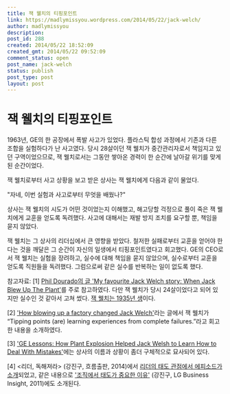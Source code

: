 ```yaml
---
title: 잭 웰치의 티핑포인트
link: https://madlymissyou.wordpress.com/2014/05/22/jack-welch/
author: madlymissyou
description: 
post_id: 288
created: 2014/05/22 18:52:09
created_gmt: 2014/05/22 09:52:09
comment_status: open
post_name: jack-welch
status: publish
post_type: post
layout: post
---
```


# 잭 웰치의 티핑포인트

1963년, GE의 한 공장에서 폭발 사고가 있었다. 플라스틱 합성 과정에서 기존과 다른 조합을 실험하다가 난 사고였다. 당시 28살이던 잭 웰치가 중간관리자로서 책임지고 있던 구역이었으므로, 잭 웰치로서는 그동안 쌓아온 경력이 한 순간에 날아갈 위기를 맞게 된 순간이었다.

잭 웰치로부터 사고 상황을 보고 받은 상사는 잭 웰치에게 다음과 같이 물었다.

"자네, 이번 실험과 사고로부터 무엇을 배웠나?"

상사는 잭 웰치의 시도가 어떤 것이었는지 이해했고, 해고당할 걱정으로 풀이 죽은 잭 웰치에게 교훈을 얻도록 독려했다. 사고에 대해서는 재발 방지 조치를 요구할 뿐, 책임을 묻지 않았다.

잭 웰치는 그 상사의 리더십에서 큰 영향을 받았다. 철저한 실패로부터 교훈을 얻어야 한다는 것을 깨달은 그 순간이 자신의 일생에서 티핑포인트였다고 회고했다. GE의 CEO로서 잭 웰치는 실험을 장려하고, 실수에 대해 책임을 묻지 않았으며, 실수로부터 교훈을 얻도록 직원들을 독려했다. 그럼으로써 같은 실수를 반복하는 일이 없도록 했다.

참고자료: [1] [Phil Dourado의 글 'My favourite Jack Welch story: When Jack Blew Up The Plant'](http://www.theleadershiphub.com/blogs/my-favourite-jack-welch-story-when-jack-blew-plant)를 주로 참고하였다. 다만 잭 웰치가 당시 24살이었다고 되어 있지만 실수인 것 같아서 고쳐 썼다. [잭 웰치는 1935년 생](http://en.wikipedia.org/wiki/Jack_Welch)이다.

[2] ['How blowing up a factory changed Jack Welch'](http://leadershipfreak.wordpress.com/2011/10/13/how-blowing-up-a-factory-changed-jack-welch/)라는 글에서 잭 웰치가 “Tipping points (are) learning experiences from complete failures.”라고 회고한 내용을 소개하였다.

[3] ['GE Lessons: How Plant Explosion Helped Jack Welsh to Learn How to Deal With Mistakes'](http://www.good2work.com/article/1466)에는 상사의 이름과 상황이 좀더 구체적으로 묘사되어 있다.

[4] <리더, 독해져라> (강진구, 흐름출판, 2014)에서 [리더의 태도 관점에서 에피소드가 소개](http://books.google.co.kr/books?id=4PzNAgAAQBAJ&pg=PT138&lpg=PT138&dq=%EC%9E%AD+%EC%9B%B0%EC%B9%98+%ED%99%94%EC%9E%AC&source=bl&ots=3iRVrEGjCR&sig=PeoksN2KRmeIPzP6FZBJE2jw3wo&hl=ko&sa=X&ei=zb99U8CzCM338QX9-YHABg&ved=0CD4Q6AEwAg#v=onepage&q=%EC%9E%AD%20%EC%9B%B0%EC%B9%98%20%ED%99%94%EC%9E%AC&f=false)되었고, 같은 내용으로 ['조직에서 태도가 중요한 이유'](https://www.lgeri.com/management/organization/article.asp?grouping=01020200&seq=474) (강진구, LG Business Insight, 2011)에도 소개된다.